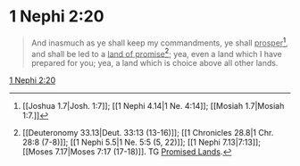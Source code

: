 # 1 Nephi 2:20

> And inasmuch as ye shall keep my commandments, ye shall <u>prosper</u>[^a], and shall be led to a <u>land of promise</u>[^b]; yea, even a land which I have prepared for you; yea, a land which is choice above all other lands.

[1 Nephi 2:20](https://www.churchofjesuschrist.org/study/scriptures/bofm/1-ne/2?lang=eng&id=p20#p20)


[^a]: [[Joshua 1.7|Josh. 1:7]]; [[1 Nephi 4.14|1 Ne. 4:14]]; [[Mosiah 1.7|Mosiah 1:7.]]
[^b]: [[Deuteronomy 33.13|Deut. 33:13 (13-16)]]; [[1 Chronicles 28.8|1 Chr. 28:8 (7-8)]]; [[1 Nephi 5.5|1 Ne. 5:5 (5, 22)]]; [[1 Nephi 7.13|7:13]]; [[Moses 7.17|Moses 7:17 (17-18)]]. TG [Promised Lands](https://www.churchofjesuschrist.org/study/scriptures/tg/promised-lands?lang=eng).
